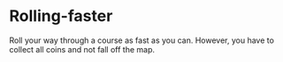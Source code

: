 # Rolling-faster
Roll your way through a course as fast as you can. However, you have to collect all coins and not fall off the map.

